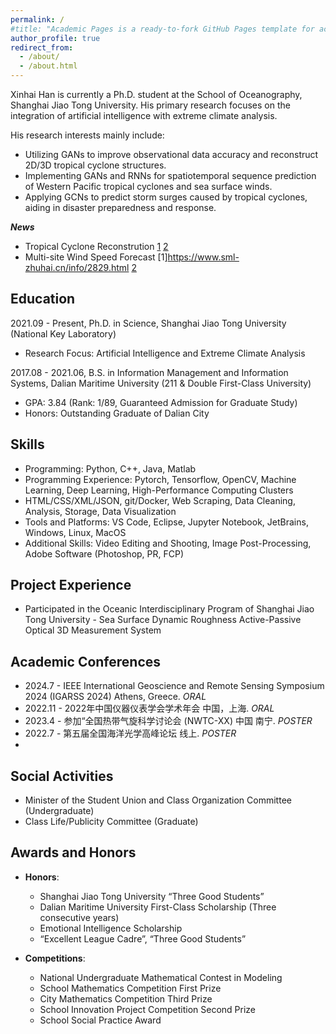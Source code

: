 ```yaml
---
permalink: /
#title: "Academic Pages is a ready-to-fork GitHub Pages template for academic personal websites"
author_profile: true
redirect_from: 
  - /about/
  - /about.html
---
```

Xinhai Han is currently a Ph.D. student at the School of Oceanography, Shanghai Jiao Tong University. His primary research focuses on the integration of artificial intelligence with extreme climate analysis.

His research interests mainly include:
- Utilizing GANs to improve observational data accuracy and reconstruct 2D/3D tropical cyclone structures.
- Implementing GANs and RNNs for spatiotemporal sequence prediction of Western Pacific tropical cyclones and sea surface winds.
- Applying GCNs to predict storm surges caused by tropical cyclones, aiding in disaster preparedness and response.

***News*** 
- Tropical Cyclone Reconstrution [1](https://soed.sio.org.cn/index_kydt/4722.html) [2](https://mp.weixin.qq.com/s?__biz=MzU1OTE1MDMwNA==&mid=2247508159&idx=1&sn=5c9614a2923460dfca962064f7ad8800&chksm=fc194530cb6ecc26cc2a8a0268c057d566d5e5d77e46a23471a3b02d1200e473d5359a75c3fa&token=558720637&lang=zh_CN#rd)
- Multi-site Wind Speed Forecast [1]https://www.sml-zhuhai.cn/info/2829.html [2](https://soed.sio.org.cn/index_kydt/4575.html)

 
## Education

2021.09 - Present, Ph.D. in Science, Shanghai Jiao Tong University (National Key Laboratory)
- Research Focus: Artificial Intelligence and Extreme Climate Analysis

2017.08 - 2021.06, B.S. in Information Management and Information Systems, Dalian Maritime University (211 & Double First-Class University)
- GPA: 3.84 (Rank: 1/89, Guaranteed Admission for Graduate Study)
- Honors: Outstanding Graduate of Dalian City

## Skills

- Programming: Python, C++, Java, Matlab
- Programming Experience: Pytorch, Tensorflow, OpenCV, Machine Learning, Deep Learning, High-Performance Computing Clusters
- HTML/CSS/XML/JSON, git/Docker, Web Scraping, Data Cleaning, Analysis, Storage, Data Visualization
- Tools and Platforms: VS Code, Eclipse, Jupyter Notebook, JetBrains, Windows, Linux, MacOS
- Additional Skills: Video Editing and Shooting, Image Post-Processing, Adobe Software (Photoshop, PR, FCP)

## Project Experience ##

- Participated in the Oceanic Interdisciplinary Program of Shanghai Jiao Tong University - Sea Surface Dynamic Roughness Active-Passive Optical 3D Measurement System

## Academic Conferences ##

- 2024.7 - IEEE International Geoscience and Remote Sensing Symposium 2024 (IGARSS 2024) Athens, Greece. *ORAL*
- 2022.11 - 2022年中国仪器仪表学会学术年会 中国，上海. *ORAL*
- 2023.4 - 参加“全国热带气旋科学讨论会 (NWTC-XX) 中国 南宁. *POSTER*
- 2022.7 - 第五届全国海洋光学高峰论坛 线上. *POSTER*
- 
## Social Activities

- Minister of the Student Union and Class Organization Committee (Undergraduate)
- Class Life/Publicity Committee (Graduate)

## Awards and Honors

- **Honors**:
  - Shanghai Jiao Tong University “Three Good Students”
  - Dalian Maritime University First-Class Scholarship (Three consecutive years)
  - Emotional Intelligence Scholarship
  - “Excellent League Cadre”, “Three Good Students”

- **Competitions**:
  - National Undergraduate Mathematical Contest in Modeling
  - School Mathematics Competition First Prize
  - City Mathematics Competition Third Prize
  - School Innovation Project Competition Second Prize
  - School Social Practice Award
